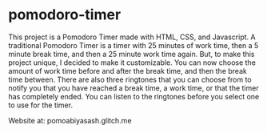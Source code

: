 # pomodoro-timer
This project is a Pomodoro Timer made with HTML, CSS, and Javascript. A traditional Pomodoro Timer is a timer with 25 minutes of work time, then a 5 minute break time, and then a 25 minute work time again. But, to make this project unique, I decided to make it customizable. You can now choose the amount of work time before and after the break time, and then the break time between. There are also three ringtones that you can choose from to notify you that you have reached a break time, a work time, or that the timer has completely ended. You can listen to the ringtones before you select one to use for the timer.

Website at: pomoabiyasash.glitch.me
